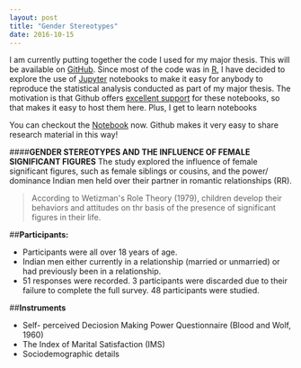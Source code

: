 ```yaml
---
layout: post
title: "Gender Stereotypes"
date: 2016-10-15
---
```


I am currently putting together the code I used for my major thesis. This will be available on [GitHub](https://github.com/sruthipeter/gender-stereotypes). Since most of the code was in [R](https://www.r-project.org/about.html), I have decided to explore the use of [Jupyter](http://jupyter.org/) notebooks to make it easy for anybody to reproduce the statistical analysis conducted as part of my major thesis. The motivation is that Github offers [excellent support](https://github.com/blog/1995-github-jupyter-notebooks-3) for these notebooks, so that makes it easy to host them here. Plus, I get to learn notebooks

You can checkout the [Notebook](https://github.com/sruthipeter/gender-stereotypes/blob/master/gender-stereotypes.ipynb) now. Github makes it very easy to share research material in this way!

####**GENDER STEREOTYPES AND THE INFLUENCE OF FEMALE SIGNIFICANT FIGURES**
The study explored the influence of female significant figures, such as female siblings or cousins, and the power/ dominance Indian men held over their partner in romantic relationships (RR). 
>According to Wetizman's Role Theory (1979), children develop their behaviors and attitudes on thr basis of the presence of significant figures in their life. 

##**Participants:**
* Participants were all over 18 years of age. 
* Indian men either currently in a relationship (married or unmarried) or had previously been in a relationship.
* 51 responses were recorded. 3 participants were discarded due to their failure to complete the full survey. 48 participants were studied.

##**Instruments**
* Self- perceived Deciosion Making Power Questionnaire (Blood and Wolf, 1960)
* The Index of Marital Satisfaction (IMS)
* Sociodemographic details

